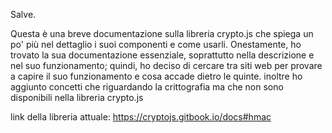 Salve.

Questa è una breve documentazione sulla libreria crypto.js che spiega un po' più nel dettaglio i suoi componenti e come usarli. Onestamente, ho trovato la sua documentazione essenziale, soprattutto nella descrizione e nel suo funzionamento; quindi, ho deciso di cercare tra siti web per provare a capire il suo funzionamento e cosa accade dietro le quinte.
inoltre ho aggiunto concetti che riguardando la crittografia ma che non sono disponibili nella libreria crypto.js

link della libreria attuale: https://cryptojs.gitbook.io/docs#hmac
